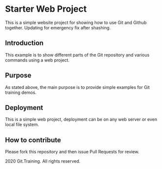 # Starter Web Project

This is a simple website project for showing how to use Git and Github together. Updating for emergency fix after shashing.

## Introduction

This example is to show different parts of the Git repository and various commands using a web project.

## Purpose

As stated above, the main purpose is to provide simple examples for Git training demos.

## Deployment

This is a simple web project, deployment can be on any web server or even local file system.

## How to contribute

Please fork this repository and then issue Pull Requests for review.

2020 Git.Training. All rights reserved.